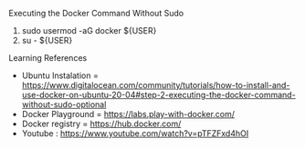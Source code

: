 Executing the Docker Command Without Sudo

1. sudo usermod -aG docker ${USER}
2. su - ${USER}


Learning References
- Ubuntu Instalation = https://www.digitalocean.com/community/tutorials/how-to-install-and-use-docker-on-ubuntu-20-04#step-2-executing-the-docker-command-without-sudo-optional
- Docker Playground = https://labs.play-with-docker.com/
- Docker registry = https://hub.docker.com/
- Youtube : https://www.youtube.com/watch?v=pTFZFxd4hOI